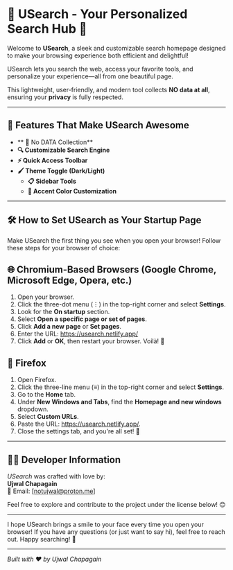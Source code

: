 # 🌟 USearch - Your Personalized Search Hub 🌟

Welcome to **USearch**, a sleek and customizable search homepage designed to make your browsing experience both efficient and delightful! 

USearch lets you search the web, access your favorite tools, and personalize your experience—all from one beautiful page. 

This lightweight, user-friendly, and modern tool collects **NO data at all**, ensuring your **privacy** is fully respected.

---

## 🎉 Features That Make USearch Awesome

- ** 🔐 No DATA Collection**
- **🔍 Customizable Search Engine**   
- **⚡ Quick Access Toolbar**  
- **🖌️ Theme Toggle (Dark/Light)**  
  - **📋 Sidebar Tools**  
  - **🎨 Accent Color Customization**  
---

## 🛠️ How to Set USearch as Your Startup Page

Make USearch the first thing you see when you open your browser! Follow these steps for your browser of choice:

## 🌐 Chromium-Based Browsers (Google Chrome, Microsoft Edge, Opera, etc.)
1. Open your browser.
2. Click the three-dot menu (⋮) in the top-right corner and select **Settings**.
3. Look for the **On startup** section.
4. Select **Open a specific page or set of pages**.
5. Click **Add a new page** or **Set pages**.
6. Enter the URL: https://usearch.netlify.app/
7. Click **Add** or **OK**, then restart your browser. Voilà! 🚀

## 🦊 Firefox
1. Open Firefox.
2. Click the three-line menu (≡) in the top-right corner and select **Settings**.
3. Go to the **Home** tab.
4. Under **New Windows and Tabs**, find the **Homepage and new windows** dropdown.
5. Select **Custom URLs**.
6. Paste the URL: https://usearch.netlify.app/.
7. Close the settings tab, and you're all set! 🎉

---

## 👨‍💻 Developer Information

*USearch* was crafted with love by:  
**Ujwal Chapagain**  
📧 Email: [notujwal@proton.me]

Feel free to explore and contribute to the project under the license below! 😊

---
I hope USearch brings a smile to your face every time you open your browser! If you have any questions (or just want to say hi), feel free to reach out. Happy searching! 🌟

---

*Built with ❤️ by Ujwal Chapagain*
